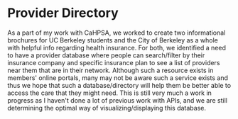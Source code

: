 # Provider Directory
As a part of my work with CaHPSA, we worked to create two informational brochures for
UC Berkeley students and the City of Berkeley as a whole with helpful info regarding 
health insurance. For both, we identified a need to have a provider database where 
people can search/filter by their insurance company and specific insurance plan to see
a list of providers near them that are in their network. Although such a resource exists
in members' online portals, many may not be aware such a service exists and thus we hope 
that such a database/directory will help them be better able to access the care that they
might need. This is still very much a work in progress as I haven't done a lot of previous
work with APIs, and we are still determining the optimal way of visualizing/displaying this 
database.